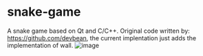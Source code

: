 snake-game
==========

A snake game based on Qt and C/C++. Original code written by: https://github.com/devbean, the current implentation just adds the implementation of wall.
![image](https://user-images.githubusercontent.com/53022491/221395298-eb09ae43-cd3a-49bc-9b47-01dacb3f2422.png)
